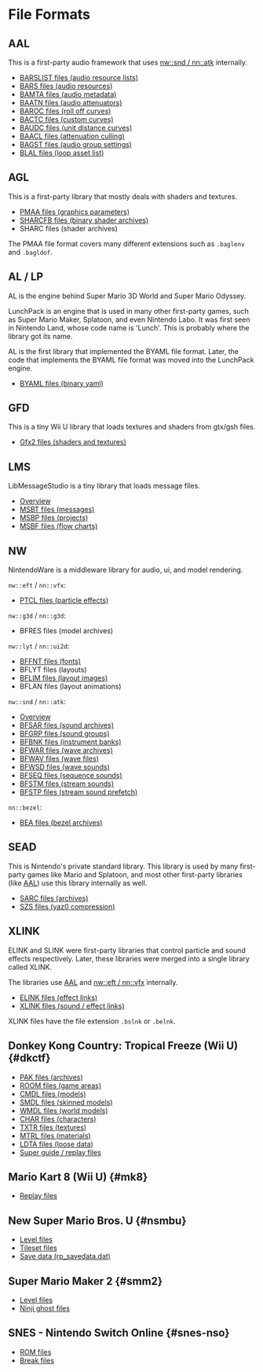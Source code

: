 # File Formats

## AAL
This is a first-party audio framework that uses [nw::snd / nn::atk](#nw) internally.

* [BARSLIST files (audio resource lists)](libs/aal/barslist.md)
* [BARS files (audio resources)](libs/aal/bars.md)
* [BAMTA files (audio metadata)](libs/aal/bamta.md)
* [BAATN files (audio attenuators)](libs/aal/baatn.md)
* [BAROC files (roll off curves)](libs/aal/baroc.md)
* [BACTC files (custom curves)](libs/aal/bactc.md)
* [BAUDC files (unit distance curves)](libs/aal/baudc.md)
* [BAACL files (attenuation culling)](libs/aal/baacl.md)
* [BAGST files (audio group settings)](libs/aal/bagst.md)
* [BLAL files (loop asset list)](libs/aal/blal.md)

## AGL
This is a first-party library that mostly deals with shaders and textures.
* [PMAA files (graphics parameters)](libs/agl/pmaa.md)
* [SHARCFB files (binary shader archives)](libs/agl/sharcfb.md)
* SHARC files (shader archives)

The PMAA file format covers many different extensions such as `.baglenv` and `.bagldof`.

## AL / LP
AL is the engine behind Super Mario 3D World and Super Mario Odyssey.

LunchPack is an engine that is used in many other first-party games, such as Super Mario Maker, Splatoon, and even Nintendo Labo. It was first seen in Nintendo Land, whose code name is 'Lunch'. This is probably where the library got its name.

AL is the first library that implemented the BYAML file format. Later, the code that implements the BYAML file format was moved into the LunchPack engine.

* [BYAML files (binary yaml)](libs/al/byaml.md)

## GFD
This is a tiny Wii U library that loads textures and shaders from gtx/gsh files.
* [Gfx2 files (shaders and textures)](libs/gfd/gfx2.md)

## LMS
LibMessageStudio is a tiny library that loads message files.
* [Overview](libs/lms/overview.md)
* [MSBT files (messages)](libs/lms/msbt.md)
* [MSBP files (projects)](libs/lms/msbp.md)
* [MSBF files (flow charts)](libs/lms/msbf.md)

## NW
NintendoWare is a middleware library for audio, ui, and model rendering.

`nw::eft` / `nn::vfx`:
* [PTCL files (particle effects)](libs/nw/ptcl.md)

`nw::g3d` / `nn::g3d`:
* BFRES files (model archives)

`nw::lyt` / `nn::ui2d`:
* [BFFNT files (fonts)](libs/nw/bffnt.md)
* BFLYT files (layouts) 
* [BFLIM files (layout images)](libs/nw/bflim.md)
* BFLAN files (layout animations) 

`nw::snd` / `nn::atk`:
* [Overview](libs/nw/sound.md)
* [BFSAR files (sound archives)](libs/nw/bfsar.md)
* [BFGRP files (sound groups)](libs/nw/bfgrp.md)
* [BFBNK files (instrument banks)](libs/nw/bfbnk.md)
* [BFWAR files (wave archives)](libs/nw/bfwar.md)
* [BFWAV files (wave files)](libs/nw/bfwav.md)
* [BFWSD files (wave sounds)](libs/nw/bfwsd.md)
* [BFSEQ files (sequence sounds)](libs/nw/bfseq.md)
* [BFSTM files (stream sounds)](libs/nw/bfstm.md)
* [BFSTP files (stream sound prefetch)](libs/nw/bfstp.md)

`nn::bezel`:
* [BEA files (bezel archives)](libs/nw/bea.md)

## SEAD
This is Nintendo's private standard library. This library is used by many first-party games like Mario and Splatoon, and most other first-party libraries (like [AAL](#aal)) use this library internally as well.

* [SARC files (archives)](libs/sead/sarc.md)
* [SZS files (yaz0 compression)](libs/sead/yaz0.md)

## XLINK
ELINK and SLINK were first-party libraries that control particle and sound effects respectively. Later, these libraries were merged into a single library called XLINK.

The libraries use [AAL](#aal) and [nw::eft / nn::vfx](#nw) internally.

* [ELINK files (effect links)](libs/xlink/elink.md)
* [XLINK files (sound / effect links)](libs/xlink/xlink.md)

XLINK files have the file extension `.bslnk` or `.belnk`.

## Donkey Kong Country: Tropical Freeze (Wii U) {#dkctf}
* [PAK files (archives)](games/dkctf/pak.md)
* [ROOM files (game areas)](games/dkctf/room.md)
* [CMDL files (models)](games/dkctf/model.md)
* [SMDL files (skinned models)](games/dkctf/model.md)
* [WMDL files (world models)](games/dkctf/model.md)
* [CHAR files (characters)](games/dkctf/char.md)
* [TXTR files (textures)](games/dkctf/txtr.md)
* [MTRL files (materials)](games/dkctf/mtrl.md)
* [LDTA files (loose data)](games/dkctf/ldta.md)
* [Super guide / replay files](games/dkctf/replay.md)

## Mario Kart 8 (Wii U) {#mk8}
* [Replay files](games/mk8/replay.md)

## New Super Mario Bros. U {#nsmbu}
* [Level files](games/nsmbu/level.md)
* [Tileset files](games/nsmbu/tileset.md)
* [Save data (rp_savedata.dat)](games/nsmbu/savedata.md)

## Super Mario Maker 2 {#smm2}
* [Level files](games/smm2/level.md)
* [Ninji ghost files](games/smm2/ghost.md)

## SNES - Nintendo Switch Online {#snes-nso}
* [ROM files](games/snes-nso/rom.md)
* [Break files](games/snes-nso/break.md)
